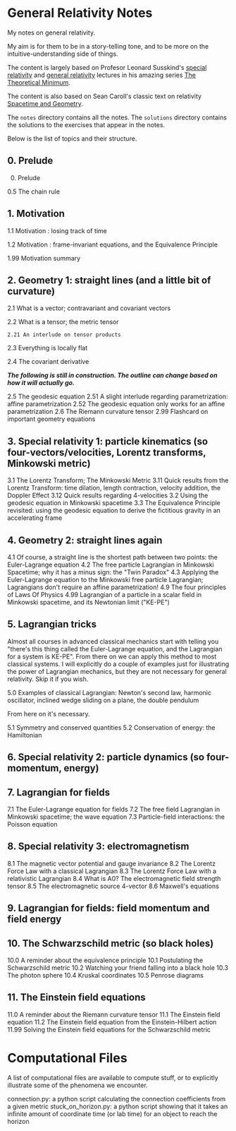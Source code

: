 # General Relativity Notes
My notes on general relativity. 

My aim is for them to be in a story-telling tone, and to be more on the intuitive-understanding side of things.

The content is largely based on Profesor Leonard Susskind's [special relativity](https://www.youtube.com/watch?v=toGH5BdgRZ4&list=PLD9DDFBDC338226CA) and [general relativity](https://www.youtube.com/watch?v=SwhOffh0kEE&list=PLpGHT1n4-mAvcXwzOIz3dHnGZaQP1LEib) lectures in his amazing series [The Theoretical Minimum](https://theoreticalminimum.com/).

The content is also based on Sean Caroll's classic text on relativity [Spacetime and Geometry](https://www.amazon.ca/Spacetime-Geometry-Introduction-General-Relativity/dp/1108488390/ref=sr_1_1?crid=1B0MHN7C97QAH&keywords=spacetime+and+geometry+an+introduction+to+general+relativity&qid=1636895964&s=books&sprefix=spacetime+and+%2Cstripbooks%2C161&sr=1-1).

The `notes` directory contains all the notes. The `solutions` directory contains the solutions to the exercises that appear in the notes.

Below is the list of topics and their structure.

## 0. Prelude
0. Prelude 

0.5 The chain rule

## 1. Motivation
1.1 Motivation : losing track of time

1.2 Motivation : frame-invariant equations, and the Equivalence Principle

1.99 Motivation summary


## 2. Geometry 1: straight lines (and a little bit of curvature)
2.1 What is a vector; contravariant and covariant vectors

2.2 What is a tensor; the metric tensor

	2.21 An interlude on tensor products

2.3 Everything is locally flat

2.4 The covariant derivative

***The following is still in construction. The outline can change based on how it will actually go.***
    
2.5 The geodesic equation
	2.51 A slight interlude regarding parametrization: affine parametrization
	2.52 The geodesic equation only works for an affine parametrization
2.6 The Riemann curvature tensor
2.99 Flashcard on important geometry equations


## 3. Special relativity 1: particle kinematics (so four-vectors/velocities, Lorentz transforms, Minkowski metric)
3.1 The Lorentz Transform; The Minkowski Metric
	3.11 Quick results from the Lorentz Transform: time dilation, length contraction, velocity addition, the Doppler Effect
    3.12 Quick results regarding 4-velocities
3.2 Using the geodesic equation in Minkowski spacetime
3.3 The Equivalence Principle revisited: using the geodesic equation to derive the fictitious gravity in an accelerating frame


## 4. Geometry 2: straight lines again
4.1 Of course, a straight line is the shortest path between two points: the Euler-Lagrange equation
4.2 The free particle Lagrangian in Minkowski Spacetime; why it has a minus sign: the "Twin Paradox"
4.3 Applying the Euler-Lagrange equation to the Minkowski free particle Lagrangian; Lagrangians don't require an affine parametrization!
4.9 The four principles of Laws Of Physics
4.99 Lagrangian of a particle in a scalar field in Minkowski spacetime, and its Newtonian limit ("KE-PE")


## 5. Lagrangian tricks

Almost all courses in advanced classical mechanics start with telling you "there's this thing called the Euler-Lagrange equation, and the Lagrangian for a system is KE-PE". From there on we can apply this method to most classical systems. I will explicitly do a couple of examples just for illustrating the power of Lagrangian mechanics, but they are not necessary for general relativity. Skip it if you wish. 

5.0 Examples of classical Lagrangian: Newton's second law, harmonic oscillator, inclined wedge sliding on a plane, the double pendulum

From here on it's necessary. 

5.1 Symmetry and conserved quantities
5.2 Conservation of energy: the Hamiltonian


## 6. Special relativity 2: particle dynamics (so four-momentum, energy)




## 7. Lagrangian for fields
7.1 The Euler-Lagrange equation for fields
7.2 The free field Lagrangian in Minkowski spacetime; the wave equation
7.3 Particle-field interactions: the Poisson equation


## 8. Special relativity 3: electromagnetism
8.1 The magnetic vector potential and gauge invariance
8.2 The Lorentz Force Law with a classical Lagrangian
8.3 The Lorentz Force Law with a relativistic Lagrangian
8.4 What is A0? The electromagnetic field strength tensor
8.5 The electromagnetic source 4-vector
8.6 Maxwell's equations


## 9. Lagrangian for fields: field momentum and field energy 


## 10. The Schwarzschild metric (so black holes)
10.0 A reminder about the equivalence principle
10.1 Postulating the Schwarzschild metric
10.2 Watching your friend falling into a black hole
10.3 The photon sphere
10.4 Kruskal coordinates
10.5 Penrose diagrams


## 11. The Einstein field equations
11.0 A reminder about the Riemann curvature tensor
11.1 The Einstein field equation
11.2 The Einstein field equation from the Einstein-Hilbert action
11.99 Solving the Einstein field equations for the Schwarzschild metric



# Computational Files
A list of computational files are available to compute stuff, or to explicitly illustrate some of the phenomena we encounter.

connection.py: a python script calculating the connection coefficients from a given metric
stuck_on_horizon.py: a python script showing that it takes an infinite amount of coordinate time (or lab time) for an object to reach the horizon

